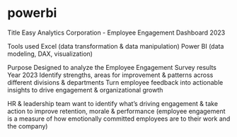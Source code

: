 # powerbi

Title
Easy Analytics Corporation - Employee Engagement Dashboard 2023

Tools used
Excel (data transformation & data manipulation)
Power BI (data modeling, DAX, visualization)

Purpose
Designed to analyze the Employee Engagement Survey results Year 2023
Identify strengths, areas for improvement & patterns across different divisions & departments
Turn employee feedback into actionable insights to drive engagement & organizational growth

HR & leadership team want to identify what’s driving engagement & take action to improve retention, morale & performance (employee engagement is a measure of how emotionally committed employees are to their work and the company)


